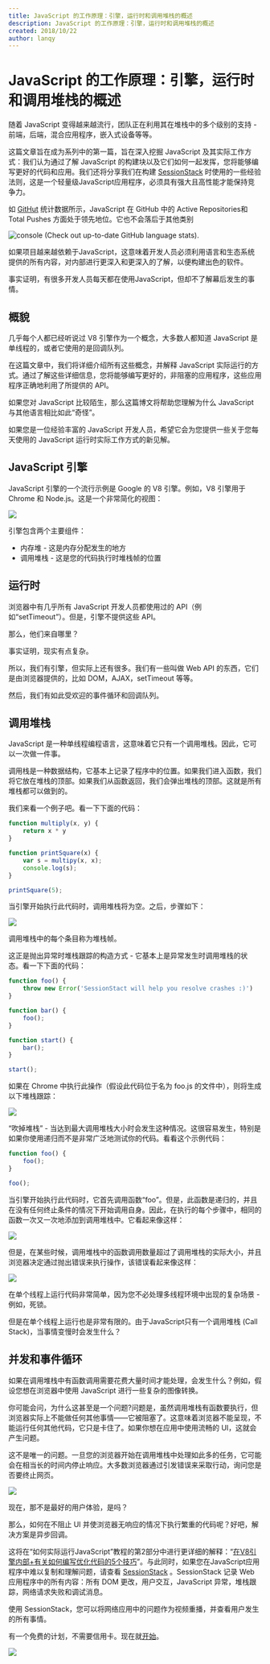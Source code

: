 ```yaml
---
title: JavaScript 的工作原理：引擎，运行时和调用堆栈的概述
description: JavaScript 的工作原理：引擎，运行时和调用堆栈的概述
created: 2018/10/22
author: lanqy
---
```


# JavaScript 的工作原理：引擎，运行时和调用堆栈的概述

随着 JavaScript 变得越来越流行，团队正在利用其在堆栈中的多个级别的支持 - 前端，后端，混合应用程序，嵌入式设备等等。

这篇文章旨在成为系列中的第一篇，旨在深入挖掘 JavaScript 及其实际工作方式：我们认为通过了解 JavaScript 的构建块以及它们如何一起发挥，您将能够编写更好的代码和应用。我们还将分享我们在构建 [SessionStack](https://www.sessionstack.com/?utm_source=medium&utm_medium=source&utm_content=javascript-series-post1-intro) 时使用的一些经验法则，这是一个轻量级JavaScript应用程序，必须具有强大且高性能才能保持竞争力。

如 [GitHut](https://githut.info/) 统计数据所示，JavaScript 在 GitHub 中的 Active Repositories和 Total Pushes 方面处于领先地位。它也不会落后于其他类别

![console](/images/1_Zf4reZZJ9DCKsXf5CSXghg.png)
(Check out up-to-date GitHub language stats).

如果项目越来越依赖于JavaScript，这意味着开发人员必须利用语言和生态系统提供的所有内容，对内部进行更深入和更深入的了解，以便构建出色的软件。

事实证明，有很多开发人员每天都在使用JavaScript，但却不了解幕后发生的事情。

## 概貌

几乎每个人都已经听说过 V8 引擎作为一个概念，大多数人都知道 JavaScript 是单线程的，或者它使用的是回调队列。

在这篇文章中，我们将详细介绍所有这些概念，并解释 JavaScript 实际运行的方式。通过了解这些详细信息，您将能够编写更好的，非阻塞的应用程序，这些应用程序正确地利用了所提供的 API。

如果您对 JavaScript 比较陌生，那么这篇博文将帮助您理解为什么 JavaScript 与其他语言相比如此“奇怪”。

如果您是一位经验丰富的 JavaScript 开发人员，希望它会为您提供一些关于您每天使用的 JavaScript 运行时实际工作方式的新见解。

## JavaScript 引擎

JavaScript 引擎的一个流行示例是 Google 的 V8 引擎。例如，V8 引擎用于 Chrome 和 Node.js。这是一个非常简化的视图：

![](/images/1_OnH_DlbNAPvB9KLxUCyMsA.png)

引擎包含两个主要组件：

- 内存堆 - 这是内存分配发生的地方
- 调用堆栈 - 这是您的代码执行时堆栈帧的位置

## 运行时

浏览器中有几乎所有 JavaScript 开发人员都使用过的 API（例如“setTimeout”）。但是，引擎不提供这些 API。

那么，他们来自哪里？

事实证明，现实有点复杂。

所以，我们有引擎，但实际上还有很多。我们有一些叫做 Web API 的东西，它们是由浏览器提供的，比如 DOM，AJAX，setTimeout 等等。

然后，我们有如此受欢迎的事件循环和回调队列。

## 调用堆栈

JavaScript 是一种单线程编程语言，这意味着它只有一个调用堆栈。因此，它可以一次做一件事。

调用栈是一种数据结构，它基本上记录了程序中的位置。如果我们进入函数，我们将它放在堆栈的顶部。如果我们从函数返回，我们会弹出堆栈的顶部。这就是所有堆栈都可以做到的。

我们来看一个例子吧。看一下下面的代码：

```javascript
function multiply(x, y) {
    return x * y
}

function printSquare(x) {
    var s = multipy(x, x);
    console.log(s);
}

printSquare(5);
```

当引擎开始执行此代码时，调用堆栈将为空。之后，步骤如下：

![](/images/1_Yp1KOt_UJ47HChmS9y7KXw.png)

调用堆栈中的每个条目称为堆栈帧。

这正是抛出异常时堆栈跟踪的构造方式 - 它基本上是异常发生时调用堆栈的状态。看一下下面的代码：

```javascript
function foo() {
    throw new Error('SessionStact will help you resolve crashes :)')
}

function bar() {
    foo();
}

function start() {
    bar();
}

start();
```

如果在 Chrome 中执行此操作（假设此代码位于名为 foo.js 的文件中），则将生成以下堆栈跟踪：

![](/images/1_T-W_ihvl-9rG4dn18kP3Qw.png)

“吹掉堆栈” - 当达到最大调用堆栈大小时会发生这种情况。这很容易发生，特别是如果你使用递归而不是非常广泛地测试你的代码。看看这个示例代码：

```javascript
function foo() {
    foo();
}

foo();
```

当引擎开始执行此代码时，它首先调用函数“foo”。但是，此函数是递归的，并且在没有任何终止条件的情况下开始调用自身。因此，在执行的每个步骤中，相同的函数一次又一次地添加到调用堆栈中。它看起来像这样：

![](/images/1_AycFMDy9tlDmNoc5LXd9-g.png)

但是，在某些时候，调用堆栈中的函数调用数量超过了调用堆栈的实际大小，并且浏览器决定通过抛出错误来执行操作，该错误看起来像这样：

![](/images/1_e0nEd59RPKz9coyY8FX-uw.png)

在单个线程上运行代码非常简单，因为您不必处理多线程环境中出现的复杂场景 - 例如，死锁。

但是在单个线程上运行也是非常有限的。由于JavaScript只有一个调用堆栈 (Call Stack)，当事情变慢时会发生什么？

## 并发和事件循环

如果在调用堆栈中有函数调用需要花费大量时间才能处理，会发生什么？例如，假设您想在浏览器中使用 JavaScript 进行一些复杂的图像转换。

你可能会问，为什么这甚至是一个问题?问题是，虽然调用堆栈有函数要执行，但浏览器实际上不能做任何其他事情——它被阻塞了。这意味着浏览器不能呈现，不能运行任何其他代码，它只是卡住了。如果你想在应用中使用流畅的 UI，这就会产生问题。

这不是唯一的问题。一旦您的浏览器开始在调用堆栈中处理如此多的任务，它可能会在相当长的时间内停止响应。大多数浏览器通过引发错误来采取行动，询问您是否要终止网页。

![](/images/1_WlMXK3rs_scqKTRV41au7g.jpeg)

现在，那不是最好的用户体验，是吗？

那么，如何在不阻止 UI 并使浏览器无响应的情况下执行繁重的代码呢？好吧，解决方案是异步回调。

这将在“如何实际运行JavaScript”教程的第2部分中进行更详细的解释：“[在V8引擎内部+有关如何编写优化代码的5个技巧](https://blog.sessionstack.com/how-javascript-works-inside-the-v8-engine-5-tips-on-how-to-write-optimized-code-ac089e62b12e)”。与此同时，如果您在JavaScript应用程序中难以复制和理解问题，请查看 [SessionStack](https://www.sessionstack.com/?utm_source=medium&utm_medium=blog&utm_content=Post-1-overview-outro) 。SessionStack 记录 Web 应用程序中的所有内容：所有 DOM 更改，用户交互，JavaScript 异常，堆栈跟踪，网络请求失败和调试消息。

使用 SessionStack，您可以将网络应用中的问题作为视频重播，并查看用户发生的所有事情。

有一个免费的计划，不需要信用卡。现在就[开始](https://www.sessionstack.com/?utm_source=medium&utm_medium=blog&utm_content=Post-1-overview-getStarted)。

![](/images/1_kEQmoMuNBDfZKNSBh0tvRA.png)

